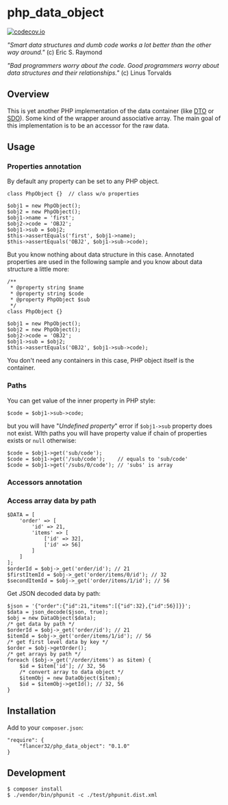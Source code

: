 # php_data_object

[![codecov.io](https://codecov.io/github/flancer32/php_data_object/coverage.svg?branch=master)](https://codecov.io/github/flancer32/php_data_object?branch=master)

_"Smart data structures and dumb code works a lot better than the other way around."_ (c) Eric S. Raymond

_"Bad programmers worry about the code. Good programmers worry about data structures and their relationships."_ (c) Linus Torvalds

## Overview

This is yet another PHP implementation of the data container (like [DTO](https://en.wikipedia.org/wiki/Data_transfer_object) or [SDO](http://php.net/manual/en/book.sdo.php)). Some kind of the wrapper around associative array. The main goal of this implementation is to be an accessor for the raw data.

## Usage


### Properties annotation

By default any property can be set to any PHP object.

    class PhpObject {}  // class w/o properties
    
    $obj1 = new PhpObject();
    $obj2 = new PhpObject();
    $obj1->name = 'first';
    $obj2->code = 'OBJ2';
    $obj1->sub = $obj2;
    $this->assertEquals('first', $obj1->name);
    $this->assertEquals('OBJ2', $obj1->sub->code);

But you know nothing about data structure in this case. Annotated properties are used in the following sample and you know about data structure a little more:

    /**
     * @property string $name
     * @property string $code
     * @property PhpObject $sub
     */
    class PhpObject {}

    $obj1 = new PhpObject();
    $obj2 = new PhpObject();
    $obj2->code = 'OBJ2';
    $obj1->sub = $obj2;
    $this->assertEquals('OBJ2', $obj1->sub->code);

You don't need any containers in this case, PHP object itself is the container.


### Paths

You can get value of the inner property in PHP style:

    $code = $obj1->sub->code;
    
but you will have "_Undefined property_" error if `$obj1->sub` property does not exist. WIth paths you will have property value if chain of properties exists or `null` otherwise:

    $code = $obj1->get('sub/code');
    $code = $obj1->get('/sub/code');    // equals to 'sub/code'
    $code = $obj1->get('/subs/0/code'); // 'subs' is array



### Accessors annotation
    
### Access array data by path

    $DATA = [
        'order' => [
            'id' => 21,
            'items' => [
                ['id' => 32],
                ['id' => 56]
            ]
        ]
    ];
    $orderId = $obj->_get('order/id'); // 21
    $firstItemId = $obj->_get('order/items/0/id'); // 32
    $secondItemId = $obj->_get('order/items/1/id'); // 56



Get JSON decoded data by path:

    $json = '{"order":{"id":21,"items":[{"id":32},{"id":56}]}}';
    $data = json_decode($json, true);
    $obj = new DataObject($data);
    /* get data by path */
    $orderId = $obj->_get('order/id'); // 21
    $itemId = $obj->_get('order/items/1/id'); // 56
    /* get first level data by key */
    $order = $obj->getOrder();
    /* get arrays by path */
    foreach ($obj->_get('/order/items') as $item) {
        $id = $item['id']; // 32, 56
        /* convert array to data object */
        $itemObj = new DataObject($item);
        $id = $itemObj->getId(); // 32, 56
    }

## Installation

Add to your `composer.json`:

    "require": {
        "flancer32/php_data_object": "0.1.0"
    }


## Development

    $ composer install
    $ ./vendor/bin/phpunit -c ./test/phpunit.dist.xml
